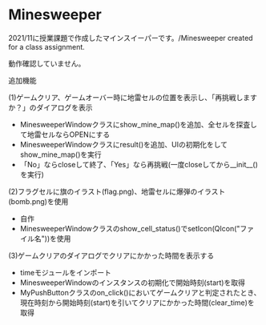 # Minesweeper
2021/11に授業課題で作成したマインスイーパーです。/Minesweeper created for a class assignment.

動作確認していません。

追加機能

(1)ゲームクリア、ゲームオーバー時に地雷セルの位置を表示し、「再挑戦しますか？」のダイアログを表示
- MinesweeperWindowクラスにshow_mine_map()を追加、全セルを探査して地雷セルならOPENにする
- MinesweeperWindowクラスにresult()を追加、UIの初期化をしてshow_mine_map()を実行
- 「No」ならcloseして終了、「Yes」なら再挑戦(一度closeしてから__init__()を実行)

(2)フラグセルに旗のイラスト(flag.png)、地雷セルに爆弾のイラスト(bomb.png)を使用
- 自作
- MinesweeperWindowクラスのshow_cell_status()でsetIcon(QIcon("ファイル名"))を使用

(3)ゲームクリアのダイアログでクリアにかかった時間を表示する
- timeモジュールをインポート
- MinesweeperWindowのインスタンスの初期化で開始時刻(start)を取得
- MyPushButtonクラスのon_click()においてゲームクリアと判定されたとき、現在時刻から開始時刻(start)を引いてクリアにかかった時間(clear_time)を取得
